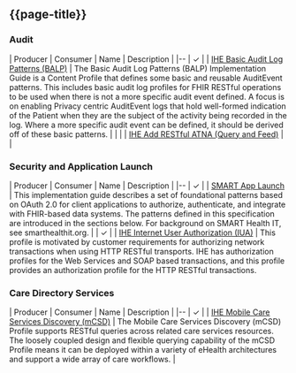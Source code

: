 ## {{page-title}}

### Audit

| Producer | Consumer | Name | Description |
|--
| &#10003; |  | [IHE Basic Audit Log Patterns (BALP)](https://profiles.ihe.net/ITI/BALP/) | The Basic Audit Log Patterns (BALP) Implementation Guide is a Content Profile that defines some basic and reusable AuditEvent patterns. This includes basic audit log profiles for FHIR RESTful operations to be used when there is not a more specific audit event defined. A focus is on enabling Privacy centric AuditEvent logs that hold well-formed indication of the Patient when they are the subject of the activity being recorded in the log. Where a more specific audit event can be defined, it should be derived off of these basic patterns. |
| | | [IHE Add RESTful ATNA (Query and Feed)](https://www.ihe.net/uploadedFiles/Documents/ITI/IHE_ITI_Suppl_RESTful-ATNA.pdf) |  | 

### Security and Application Launch

| Producer | Consumer | Name | Description |
|--
| &#10003; |  | [SMART App Launch](https://www.hl7.org/fhir/smart-app-launch/) | This implementation guide describes a set of foundational patterns based on OAuth 2.0 for client applications to authorize, authenticate, and integrate with FHIR-based data systems. The patterns defined in this specification are introduced in the sections below. For background on SMART Health IT, see smarthealthit.org. |
| &#10003; |  | [IHE Internet User Authorization (IUA)](https://profiles.ihe.net/ITI/IUA/index.html) | This profile is motivated by customer requirements for authorizing network transactions when using HTTP RESTful transports. IHE has authorization profiles for the Web Services and SOAP based transactions, and this profile provides an authorization profile for the HTTP RESTful transactions.

### Care Directory Services

| Producer | Consumer | Name | Description |
|--
| &#10003; |  | [IHE Mobile Care Services Discovery (mCSD)](https://profiles.ihe.net/ITI/mCSD/index.html) | The Mobile Care Services Discovery (mCSD) Profile supports RESTful queries across related care services resources. The loosely coupled design and flexible querying capability of the mCSD Profile means it can be deployed within a variety of eHealth architectures and support a wide array of care workflows. |